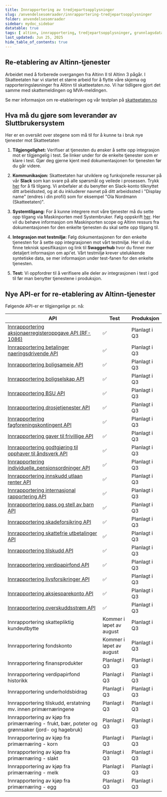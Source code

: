 ```yaml
---
title: Innrapportering av tredjepartsopplysninger
slug: /anvendelsesomraader/innrapportering-tredjepartsopplysninger
folder: anvendelsesomraader
sidebar: mydoc_sidebar
datatable: true
tags: [ altinn, innrapportering, tredjepartsopplysninger, grunnlagsdata ]
last_updated: Jun 25, 2025
hide_table_of_contents: true
---
```


## Re-etablering av Altinn-tjenester

Arbeidet med å forberede overgangen fra Altinn II til Altinn 3 pågår. I Skatteetaten har vi startet et større arbeid for
å flytte våre skjema og rapporteringsløsninger fra Altinn til skatteetaten.no. Vi har tidligere gjort det samme med
skattemeldingen og MVA-meldingen.

Se mer informasjon om re-etableringen og vår testplan
på [skatteetaten.no](https://www.skatteetaten.no/bedrift-og-organisasjon/reetableringaltinn/)

## Hva må du gjøre som leverandør av Sluttbrukersystem

Her er en oversikt over stegene som må til for å kunne ta i bruk nye tjenester mot Skatteetaten

1. **Tilgjengelighet:** Verifiser at tjenesten du ønsker å sette opp integrasjon mot er tilgjengelig i test. Se linker
   under for de enkelte tjenester som er klare i test.
   Gjør deg gjerne kjent med dokumentasjonen for tjenesten før du går videre.

2. **Kommunikasjon:** Skatteetaten har utviklere og funksjonelle ressurser på vår **Slack** som kan svare på alle
   spørsmål og veilede i prosessen.
   Trykk [her](https://join.slack.com/t/skatteetaten/shared_invite/zt-2yvnsfetg-yuDEBJkcuj5n8KSyZi9yBg) for å få
   tilgang.
   Vi anbefaler at du benytter en Slack-konto tilknyttet ditt arbeidssted, og at du inkluderer navnet på ditt
   arbeidssted i "Display name" (endres i din profil) som for eksempel "Ola Nordmann (Skatteetaten)".

3. **Systemtilgang:** For å kunne integrere mot våre tjenester må du sette opp tilgang via Maskinporten med
   Systembruker. Følg oppskrift [her](../om/systembruker.md).
   Her vil du behøve informasjon om Maskinporten scope og Altinn ressurs fra dokumentasjonen for den enkelte tjenesten
   du skal sette opp tilgang til.

4. **Integrasjon mot testmiljø:** Følg dokumentasjonen for den enkelte tjenesten for å sette opp integrasjonen mot vårt
   testmiljø. Her vil du finne teknisk spesifikasjon og link til **Swaggerhub** hvor du finner mer detaljert informasjon
   om api'et.
   Vårt testmiljø krever utelukkende syntetiske data, se mer informasjon under test-fanen for den enkelte tjenesten.

5. **Test:** Vi oppfordrer til å verifisere alle deler av integrasjonen i test i god til før man benytter tjenestene i
   produksjon.

## Nye API-er for re-etablering av Altinn-tjenester

Følgende API-er er tilgjengelige pr. nå:

| API                                                                                                           | Test                     | Produksjon    |
|---------------------------------------------------------------------------------------------------------------|--------------------------|---------------|
| [Innrapportering aksjonaerregisteroppgave API (RF-1086)](../api/innrapportering-aksjonaerregisteroppgave.md)  | :white_check_mark:       | Planlagt i Q3 |
| [Innrapportering betalinger naeringsdrivende API](../api/innrapportering-betalingernaeringsdrivende.md)       | :white_check_mark:       | Planlagt i Q3 |
| [Innrapportering boligsameie API](../api/innrapportering-boligsameie.md)                                      | :white_check_mark:       | Planlagt i Q3 |
| [Innrapportering boligselskap API](../api/innrapportering-boligselskap.md)                                    | :white_check_mark:       | Planlagt i Q3 |
| [Innrapportering BSU API](../api/innrapportering-bsu.md)                                                      | :white_check_mark:       | Planlagt i Q3 |
| [Innrapportering drosjetjenester API](../api/innrapportering-drosjetjenester.md)                              | :white_check_mark:       | Planlagt i Q3 |
| [Innrapportering fagforeningskontingent API](../api/innrapportering-fagforeningskontingent.md)                | :white_check_mark:       | Planlagt i Q3 |
| [Innrapportering gaver til frivillige API](../api/innrapportering-gavertilfrivillige.md)                      | :white_check_mark:       | Planlagt i Q3 |
| [Innrapportering godtgjøring til opphaver til åndsverk API](../api/innrapportering-aandsverk.md)              | :white_check_mark:       | Planlagt i Q3 |
| [Innrapportering individuelle_pensjonsordninger API](../api/innrapportering-individuellepensjonsordninger.md) | :white_check_mark:       | Planlagt i Q3 |
| [Innrapportering innskudd utlaan renter API](../api/innrapportering-innskuddutlaanrenter.md)                  | :white_check_mark:       | Planlagt i Q3 |
| [Innrapportering internasjonal rapportering API](../api/innrapportering-internasjonalrapportering.md)         | :white_check_mark:       | Planlagt i Q3 |
| [Innrapportering pass og stell av barn API](../api/innrapportering-passogstell.md)                            | :white_check_mark:       | Planlagt i Q3 |
| [Innrapportering skadeforsikring API](../api/innrapportering-skadeforsikring.md)                              | :white_check_mark:       | Planlagt i Q3 |
| [Innrapportering skattefrie utbetalinger API](../api/innrapportering-skattefrieutbetalinger.md)               | :white_check_mark:       | Planlagt i Q3 |
| [Innrapportering tilskudd API](../api/innrapportering-tilskudd.md)                                            | :white_check_mark:       | Planlagt i Q3 |
| [Innrapportering verdipapirfond API](../api/innrapportering-verdipapirfond.md)                                | :white_check_mark:       | Planlagt i Q3 |
| [Innrapportering livsforsikringer API](../api/innrapportering-livsforsikring.md)                              | :white_check_mark:       | Planlagt i Q3 |
| [Innrapportering aksjesparekonto API](../api/innrapportering-aksjesparekonto.md)                              | :white_check_mark:       | Planlagt i Q3 |
| [Innrapportering overskuddsstrøm API](../api/innrapportering-overskuddsstroen.md)                             | :white_check_mark:       | Planlagt i Q3 |
| Innrapportering skattepliktig kundeutbytte                                                                    | Kommer i løpet av august | Planlagt i Q3 |
| Innrapportering fondskonto                                                                                    | Kommer i løpet av august | Planlagt i Q3 |
| Innrapportering finansprodukter                                                                               | Planlagt i Q3            | Planlagt i Q3 |
| Innrapportering verdipapirfond historikk                                                                      | Planlagt i Q3            | Planlagt i Q3 |
| Innrapportering underholdsbidrag                                                                              | Planlagt i Q3            | Planlagt i Q3 |
| Innrapportering tilskudd, erstatning mv. innen primærnæringene                                                | Planlagt i Q3            | Planlagt i Q3 |
| Innrapportering av kjøp fra primærnæring - frukt, bær, poteter og grønnsaker (jord- og hagebruk)              | Planlagt i Q3            | Planlagt i Q3 |
| Innrapportering av kjøp fra primærnæring - korn                                                               | Planlagt i Q3            | Planlagt i Q3 |
| Innrapportering av kjøp fra primærnæring - slakt                                                              | Planlagt i Q3            | Planlagt i Q3 |
| Innrapportering av kjøp fra primærnæring - melk                                                               | Planlagt i Q3            | Planlagt i Q3 |
| Innrapportering av kjøp fra primærnæring - egg                                                                | Planlagt i Q3            | Planlagt i Q3 |

